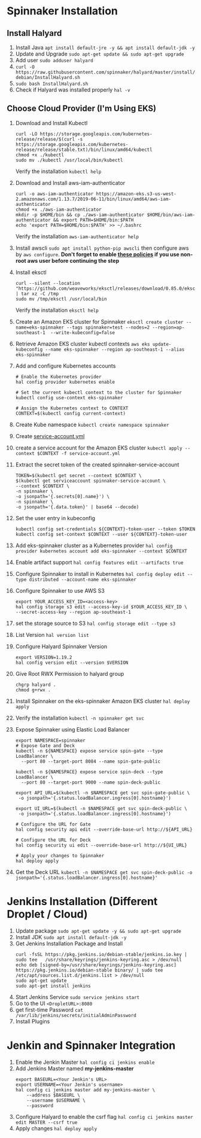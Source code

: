# Spinnaker Installation
## Install Halyard
1. Install Java `apt install default-jre -y && apt install default-jdk -y`
2. Update and Upgrade `sudo apt-get update && sudo apt-get upgrade`
3. Add user `sudo adduser halyard`
4. `curl -O https://raw.githubusercontent.com/spinnaker/halyard/master/install/debian/InstallHalyard.sh`
5. `sudo bash InstallHalyard.sh`
6. Check if Halyard was installed properly `hal -v`
## Choose Cloud Provider (I'm Using EKS)
1. Download and Install Kubectl
	```
	curl -LO https://storage.googleapis.com/kubernetes-release/release/$(curl -s https://storage.googleapis.com/kubernetes-release/release/stable.txt)/bin/linux/amd64/kubectl
	chmod +x ./kubectl
	sudo mv ./kubectl /usr/local/bin/kubectl
	```
	Verify the installation `kubectl help`
	
2. Download and Install aws-iam-authenticator
	```
	curl -o aws-iam-authenticator https://amazon-eks.s3-us-west-2.amazonaws.com/1.13.7/2019-06-11/bin/linux/amd64/aws-iam-authenticator
	chmod +x ./aws-iam-authenticator
	mkdir -p $HOME/bin && cp ./aws-iam-authenticator $HOME/bin/aws-iam-authenticator && export PATH=$HOME/bin:$PATH
	echo 'export PATH=$HOME/bin:$PATH' >> ~/.bashrc
	```
	Verify the installation `aws-iam-authenticator help`

3. Install awscli `sudo apt install python-pip awscli` then configure aws by `aws configure`. **Don't forget to enable [these policies](https://github.com/anandavj/spinnaker/blob/main/aws-policy.json) if you use non-root aws user before continuing the step**
4. Install eksctl
	```
	curl --silent --location "https://github.com/weaveworks/eksctl/releases/download/0.85.0/eksctl_Linux_amd64.tar.gz" | tar xz -C /tmp
	sudo mv /tmp/eksctl /usr/local/bin
	```
	Verify the installation `eksctl help`

5. Create an Amazon EKS cluster for Spinnaker `eksctl create cluster --name=eks-spinnaker --tags spinnaker=test --nodes=2 --region=ap-southeast-1  --write-kubeconfig=false`
6. Retrieve Amazon EKS cluster kubectl contexts `aws eks update-kubeconfig --name eks-spinnaker --region ap-southeast-1 --alias eks-spinnaker`
7. Add and configure Kubernetes accounts 
	```
	# Enable the Kubernetes provider
	hal config provider kubernetes enable
	
	# Set the current kubectl context to the cluster for Spinnaker
	kubectl config use-context eks-spinnaker
	
	# Assign the Kubernetes context to CONTEXT
	CONTEXT=$(kubectl config current-context)
	```
8. Create Kube namespace `kubectl create namespace spinnaker`
9. Create [service-account.yml](https://github.com/anandavj/spinnaker/blob/main/service-account.yml)
10. create a service account for the Amazon EKS cluster `kubectl apply --context $CONTEXT -f service-account.yml`
11. Extract the secret token of the created spinnaker-service-account
	```
	TOKEN=$(kubectl get secret --context $CONTEXT \
	$(kubectl get serviceaccount spinnaker-service-account \
	--context $CONTEXT \
	-n spinnaker \
	-o jsonpath='{.secrets[0].name}') \
	-n spinnaker \
	-o jsonpath='{.data.token}' | base64 --decode)
	```
12. Set the user entry in kubeconfig
	```
	kubectl config set-credentials ${CONTEXT}-token-user --token $TOKEN
	kubectl config set-context $CONTEXT --user ${CONTEXT}-token-user
	```
13. Add eks-spinnaker cluster as a Kubernetes provider `hal config provider kubernetes account add eks-spinnaker --context $CONTEXT`
14. Enable artifact support `hal config features edit --artifacts true`
15. Configure Spinnaker to install in Kubernetes `hal config deploy edit --type distributed --account-name eks-spinnaker`
16. Configure Spinnaker to use AWS S3
	```
	export YOUR_ACCESS_KEY_ID=<access-key>
	hal config storage s3 edit --access-key-id $YOUR_ACCESS_KEY_ID \
	--secret-access-key --region ap-southeast-1
	```
17. set the storage source to S3 `hal config storage edit --type s3`
18. List Version `hal version list`
19. Configure Halyard Spinnaker Version
	```
	export VERSION=1.19.2
	hal config version edit --version $VERSION
	```
20. Give Root RWX Permission to halyard group
	```
	chgrp halyard .
	chmod g+rwx .
	```
21. Install Spinnaker on the eks-spinnaker Amazon EKS cluster `hal deploy apply`
23. Verify the installation `kubectl -n spinnaker get svc`
24. Expose Spinnaker using Elastic Load Balancer
	```
	export NAMESPACE=spinnaker
	# Expose Gate and Deck
	kubectl -n ${NAMESPACE} expose service spin-gate --type LoadBalancer \
	  --port 80 --target-port 8084 --name spin-gate-public

	kubectl -n ${NAMESPACE} expose service spin-deck --type LoadBalancer \
	  --port 80 --target-port 9000 --name spin-deck-public

	export API_URL=$(kubectl -n $NAMESPACE get svc spin-gate-public \
	 -o jsonpath='{.status.loadBalancer.ingress[0].hostname}')

	export UI_URL=$(kubectl -n $NAMESPACE get svc spin-deck-public \
	 -o jsonpath='{.status.loadBalancer.ingress[0].hostname}')

	# Configure the URL for Gate
	hal config security api edit --override-base-url http://${API_URL}

	# Configure the URL for Deck
	hal config security ui edit --override-base-url http://${UI_URL}

	# Apply your changes to Spinnaker
	hal deploy apply
	```
25. Get the Deck URL `kubectl -n $NAMESPACE get svc spin-deck-public -o jsonpath='{.status.loadBalancer.ingress[0].hostname}'`

# Jenkins Installation (Different Droplet / Cloud)
1. Update package `sudo apt-get update -y && sudo apt-get upgrade`
2. Install JDK `sudo apt install default-jdk -y`
3. Get Jenkins Installation Package and Install
	```
	curl -fsSL https://pkg.jenkins.io/debian-stable/jenkins.io.key | sudo tee   /usr/share/keyrings/jenkins-keyring.asc > /dev/null
	echo deb [signed-by=/usr/share/keyrings/jenkins-keyring.asc]   https://pkg.jenkins.io/debian-stable binary/ | sudo tee   /etc/apt/sources.list.d/jenkins.list > /dev/null
	sudo apt-get update
	sudo apt-get install jenkins
	```
4. Start Jenkins Service `sudo service jenkins start`
5. Go to the UI `<DropletURL>:8080`
6. get first-time Password `cat /var/lib/jenkins/secrets/initialAdminPassword`
7. Install Plugins

# Jenkin and Spinnaker Integration
1. Enable the Jenkin Master `hal config ci jenkins enable`
2. Add Jenkins Master named **my-jenkins-master**
	```
	export BASEURL=<Your Jenkin's URL>
	export USERNAME=<Your Jenkin's username>
	hal config ci jenkins master add my-jenkins-master \
	    --address $BASEURL \
	    --username $USERNAME \
	    --password
	```
3. Configure Halyard to enable the csrf flag `hal config ci jenkins master edit MASTER --csrf true`
4. Apply changes `hal deploy apply`
